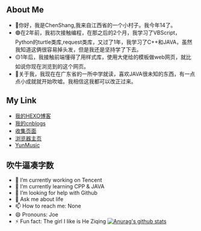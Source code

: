 ## About Me
- 🔴你好，我是ChenShang,我来自江西省的一个小村子。我今年14了。
- 🟢在2年前，我初次接触编程，在那之后的2个月，我学习了VBScript，Python的turtle类库,request类库，又过了1年，我学习了C++和JAVA，虽然我知道这俩很容易掉头发，但是我还是坚持学了下去。
- 🟡1年后，我接触前端懂得了用样式库，使用大佬给的模板做web网页，就比如说你现在浏览到的这个网页。
- 🔵关于我，我现在在广东省的一所中学就读，喜欢JAVA很未知的东西，有一点点小成就就开始吹嘘。我相信这我都可以改正过来。

## My Link
- [我的HEXO博客](https://cn.weikecc.top/)
- [我的cnblogs](https://www.cnblogs.com/weikecc/)
- [收集页面](https://a.weikecc.top/)
- [浏览器主页](https://suda.weikecc.top/)
- [YunMusic](https://music.163.com/#/user/home?id=3267730015)

## 吹牛逼凑字数
- 🔭 I’m currently working on Tencent
- 🌱 I’m currently learning CPP & JAVA
- 🤔 I’m looking for help with Github
- 💬 Ask me about life
- 📫 How to reach me: None
- 😄 Pronouns: Joe
- ⚡ Fun fact: The girl I like is He Ziqing
[![Anurag's github stats](https://github-readme-stats.vercel.app/api?username=xixi-cmd)](https://github.com/anuraghazra/github-readme-stats)
